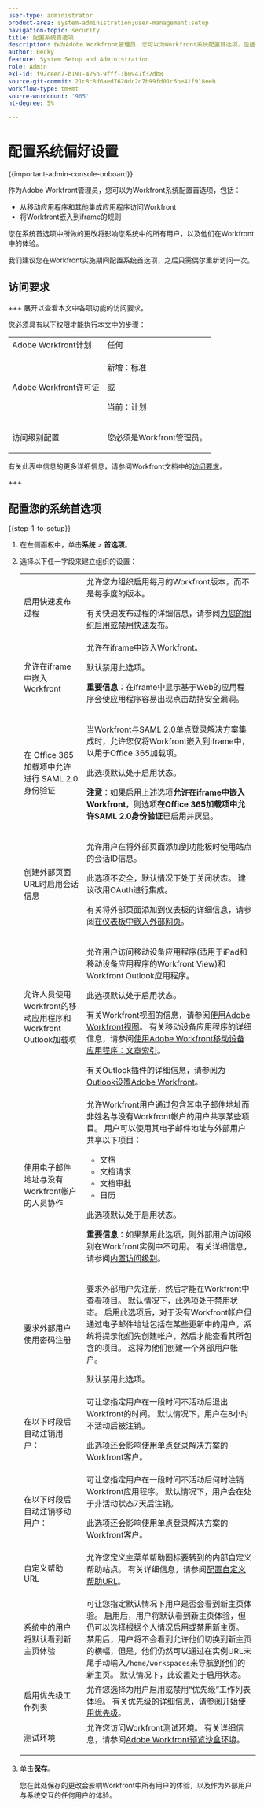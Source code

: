 ```yaml
---
user-type: administrator
product-area: system-administration;user-management;setup
navigation-topic: security
title: 配置系统首选项
description: 作为Adobe Workfront管理员，您可以为Workfront系统配置首选项，包括安全首选项。
author: Becky
feature: System Setup and Administration
role: Admin
exl-id: f92ceed7-b191-425b-9fff-1b0947f32db8
source-git-commit: 21c8c8d6aed7620dc2d7b99fd01c6be41f918eeb
workflow-type: tm+mt
source-wordcount: '905'
ht-degree: 5%

---
```


# 配置系统偏好设置

<!--
DON'T DELETE, DRAFT OR HIDE THIS ARTICLE. IT IS LINKED TO THE PRODUCT, THROUGH THE CONTEXT SENSITIVE HELP LINKS.</p>
-->

<!--Audited: 05/2024-->

{{important-admin-console-onboard}}

作为Adobe Workfront管理员，您可以为Workfront系统配置首选项，包括：

* 从移动应用程序和其他集成应用程序访问Workfront
* 将Workfront嵌入到iframe的规则

您在系统首选项中所做的更改将影响您系统中的所有用户，以及他们在Workfront中的体验。

我们建议您在Workfront实施期间配置系统首选项，之后只需偶尔重新访问一次。

## 访问要求

+++ 展开以查看本文中各项功能的访问要求。

您必须具有以下权限才能执行本文中的步骤：

<table style="table-layout:auto"> 
 <col> 
 <col> 
 <tbody> 
  <tr> 
   <td role="rowheader">Adobe Workfront计划</td> 
   <td>任何</td> 
  </tr> 
  <tr> 
   <td role="rowheader">Adobe Workfront许可证</td> 
   <td><p>新增：标准</p>
   <p>或</p>
   <p>当前：计划</p></td> 
  </tr> 
  <tr> 
   <td role="rowheader">访问级别配置</td> 
   <td> <p>您必须是Workfront管理员。</p></td> 
  </tr> 
 </tbody> 
</table>

有关此表中信息的更多详细信息，请参阅Workfront文档中的[访问要求](/help/quicksilver/administration-and-setup/add-users/access-levels-and-object-permissions/access-level-requirements-in-documentation.md)。

+++

## 配置您的系统首选项

{{step-1-to-setup}}

1. 在左侧面板中，单击&#x200B;**系统** > **首选项**。

1. 选择以下任一字段来建立组织的设置：

   <table style="table-layout:auto"> 
    <col> 
    <col> 
    <tbody> 
     <tr> 
      <td role="rowheader"> <p>启用快速发布过程</p> </td> 
      <td>允许您为组织启用每月的Workfront版本，而不是每季度的版本。</p><p>有关快速发布过程的详细信息，请参阅<a href="/help/quicksilver/administration-and-setup/set-up-workfront/configure-system-defaults/enable-fast-release-process.md" class="MCXref xref">为您的组织启用或禁用快速发布</a>。</p></td> 
     </tr> 
     <tr> 
      <td role="rowheader"> <p>允许在iframe中嵌入Workfront</p> </td> 
      <td>允许在iframe中嵌入Workfront。<p>默认禁用此选项。</p><p><b>重要信息</b>：在iframe中显示基于Web的应用程序会使应用程序容易出现点击劫持安全漏洞。</p></td> 
     </tr> 
     <tr> 
      <td role="rowheader">在 Office 365 加载项中允许进行 SAML 2.0 身份验证</td> 
      <td> <p>当Workfront与SAML 2.0单点登录解决方案集成时，允许您仅将Workfront嵌入到iframe中，以用于Office 365加载项。 </p> <p>此选项默认处于启用状态。</p> <p><b>注意</b>：如果启用上述选项<strong>允许在iframe中嵌入Workfront</strong>，则选项<strong>在Office 365加载项中允许SAML 2.0身份验证</strong>已启用并灰显。</p> </td> 
     </tr> 
     <tr> 
      <td role="rowheader">创建外部页面URL时启用会话信息</td> 
      <td> <p>允许用户在将外部页面添加到功能板时使用站点的会话ID信息。</p> <p>此选项不安全，默认情况下处于关闭状态。 建议改用OAuth进行集成。</p> <p>有关将外部页面添加到仪表板的详细信息，请参阅<a href="../../../reports-and-dashboards/dashboards/creating-and-managing-dashboards/embed-external-web-page-dashboard.md" class="MCXref xref">在仪表板中嵌入外部网页</a>。</p> </td> 
     </tr> 
     <tr> 
      <td role="rowheader">允许人员使用Workfront的移动应用程序和Workfront Outlook加载项</td> 
      <td> <p>允许用户访问移动设备应用程序(适用于iPad和移动设备应用程序的Workfront View)和Workfront Outlook应用程序。</p> <p>此选项默认处于启用状态。 </p> <p>有关Workfront视图的信息，请参阅<a href="../../../workfront-basics/mobile-apps/using-workfront-view/use-workfront-view.md" class="MCXref xref">使用Adobe Workfront视图</a>。 有关移动设备应用程序的详细信息，请参阅<a href="../../../workfront-basics/mobile-apps/using-the-workfront-mobile-app/use-the-mobile-app.md" class="MCXref xref">使用Adobe Workfront移动设备应用程序：文章索引</a>。</p> <p>有关Outlook插件的详细信息，请参阅<a href="../../../workfront-integrations-and-apps/using-workfront-with-outlook/set-up-workfront-for-outlook.md" class="MCXref xref">为Outlook设置Adobe Workfront</a>。</p> </td> 
     </tr> 
     <tr> 
      <td role="rowheader"> <p>使用电子邮件地址与没有Workfront帐户的人员协作</p> </td> 
      <td>允许Workfront用户通过包含其电子邮件地址而非姓名与没有Workfront帐户的用户共享某些项目。 用户可以使用其电子邮件地址与外部用户共享以下项目：
       <ul>
        <li>文档<br></li>
        <li>文档请求<br></li>
        <li>文档审批</li>
        <li>日历</li>
       </ul><p>此选项默认处于启用状态。</p> <p><b>重要信息</b>：如果禁用此选项，则外部用户访问级别在Workfront实例中不可用。 有关详细信息，请参阅<a href="../../../administration-and-setup/add-users/access-levels-and-object-permissions/default-access-levels-in-workfront.md" class="MCXref xref">内置访问级别</a>。</p> </td> 
     </tr> 
     <tr> 
      <td role="rowheader">要求外部用户使用密码注册</td> 
      <td> <p>要求外部用户先注册，然后才能在Workfront中查看项目。 默认情况下，此选项处于禁用状态。 启用此选项后，对于没有Workfront帐户但通过电子邮件地址包括在某些更新中的用户，系统将提示他们先创建帐户，然后才能查看其所包含的项目。 这将为他们创建一个外部用户帐户。</p> <p>默认禁用此选项。</p> </td> 
     </tr> 
     <tr> 
      <td role="rowheader">在以下时段后自动注销用户：</td> 
      <td> 可让您指定用户在一段时间不活动后退出Workfront的时间。 默认情况下，用户在8小时不活动后被注销。 <p>此选项还会影响使用单点登录解决方案的Workfront客户。</p> </td> 
     </tr> 
     <tr> 
      <td role="rowheader">在以下时段后自动注销移动用户： </td> 
      <td>可让您指定用户在一段时间不活动后何时注销Workfront应用程序。 默认情况下，用户会在处于非活动状态7天后注销。 <p>此选项还会影响使用单点登录解决方案的Workfront客户。</p></td> 
     </tr> 
     <tr> 
      <td role="rowheader">自定义帮助 URL</td> 
      <td>允许您定义主菜单帮助图标要转到的内部自定义帮助站点。 有关详细信息，请参阅<a href="/help/quicksilver/administration-and-setup/customize-workfront/brand-workfront/configure-custom-help-url.md">配置自定义帮助URL</a>。</p></td> 
     </tr>
     <tr> 
      <td role="rowheader">系统中的用户将默认看到新主页体验 </td> 
      <td>可让您指定默认情况下用户是否会看到新主页体验。 启用后，用户将默认看到新主页体验，但仍可以选择根据个人情况启用或禁用新主页。 禁用后，用户将不会看到允许他们切换到新主页的横幅，但是，他们仍然可以通过在实例URL末尾手动输入<code>/home/workspaces</code>来导航到他们的新主页。 默认情况下，此设置处于启用状态。</td> 
     </tr>
     <tr> 
      <td role="rowheader">启用优先级工作列表 </td> 
      <td>允许您选择为用户启用或禁用“优先级”工作列表体验。 <!--Users will still see the Priorities icons in Workfront, but they will not have access to the functionality.-->有关优先级的详细信息，请参阅<a href="/help/quicksilver/administration-and-setup/set-up-workfront/workfront-testing-environments/wf-preview-sandbox-environment.md">开始使用优先级</a>。</td> 
     </tr>
     <tr> 
      <td role="rowheader">测试环境</td> 
      <td>允许您访问Workfront测试环境。 有关详细信息，请参阅<a href="/help/quicksilver/workfront-basics/priorities/get-started-with-priorities.md">Adobe Workfront预览沙盒环境</a>。</p></td> 
    </tbody> 
   </table>

1. 单击&#x200B;**保存**。

   您在此处保存的更改会影响Workfront中所有用户的体验，以及作为外部用户与系统交互的任何用户的体验。
